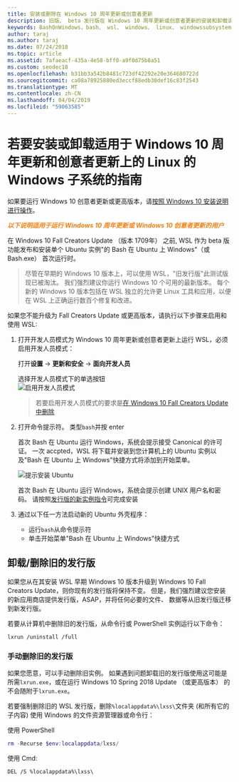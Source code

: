 ```yaml
---
title: 安装或删除在 Windows 10 周年更新或创意者更新
description: 旧版、 beta 发行版在 Windows 10 周年更新或创意者更新的安装和卸载说明
keywords: BashOnWindows，bash、 wsl、 windows、 linux、 windowssubsystem、 ubuntu、 debian、 suse、 windows 10，旧版、 beta 版的 windows 子系统安装、 删除、 卸载，请卸载，删除，不推荐使用
author: taraj
ms.author: taraj
ms.date: 07/24/2018
ms.topic: article
ms.assetid: 7afaeacf-435a-4e58-bff0-a9f0d75b8a51
ms.custom: seodec18
ms.openlocfilehash: b31bb3a542b8481c723df42292e20e364680722d
ms.sourcegitcommit: ca08a78925880ed3eccf88edb30def16c83f2543
ms.translationtype: MT
ms.contentlocale: zh-CN
ms.lasthandoff: 04/04/2019
ms.locfileid: "59063585"
---
```

# <a name="guide-to-install-or-uninstall-windows-subsystem-for-linux-on-windows-10-anniversary-update-and-creators-update"></a>若要安装或卸载适用于 Windows 10 周年更新和创意者更新上的 Linux 的 Windows 子系统的指南 

如果要运行 Windows 10 创意者更新或更高版本，请[按照 Windows 10 安装说明进行操作](install-win10.md)。

<strong><em><span style="color: #f28014">以下说明适用于运行 Windows 10 周年更新或 Windows 10 创意者更新的用户</span></em></strong>

在 Windows 10 Fall Creators Update （版本 1709年） 之前, WSL 作为 beta 版功能发布和安装单个 Ubuntu 实例"的 Bash 在 Ubuntu 上 Windows"（或 Bash.exe） 首次运行时。

> 尽管在早期的 Windows 10 版本上，可以使用 WSL，"旧发行版"此测试版现已被淘汰。 我们强烈建议你运行 Windows 10 个可用的最新版本。 每个新的 Windows 10 版本包括在 WSL 独立的允许更 Linux 工具和应用，以便在 WSL 上正确运行数百个修复和改进。

如果您不能升级为 Fall Creators Update 或更高版本，请执行以下步骤来启用和使用 WSL:

1. 打开开发人员模式为 Windows 10 周年更新或创意者更新上运行 WSL，必须启用开发人员模式：

    打开**设置** -> **更新和安全** -> **面向开发人员**

    选择开发人员模式下的单选按钮  
    ![启用开发人员模式](media/updateAndSecurity.png)

    > 若要启用开发人员模式的要求是[在 Windows 10 Fall Creators Update 中删除](https://blogs.msdn.microsoft.com/commandline/2017/06/08/developer-mode-no-longer-required-for-windows-subsystem-for-linux/)

1. 打开命令提示符。  类型`bash`并按 enter

    首次 Bash 在 Ubuntu 运行 Windows，系统会提示接受 Canonical 的许可证。 一次 accpted，WSL 将下载并安装到您计算机上的 Ubuntu 实例以及"Bash 在 Ubuntu 上 Windows"快捷方式将添加到开始菜单。

    ![提示安装 Ubuntu](media/bashShellInstall.png)

    首次 Bash 在 Ubuntu 运行 Windows，系统会提示创建 UNIX 用户名和密码。 请按照[发行版的新实例指令](initialize-distro.md)可完成安装

1. 通过以下任一方法启动新的 Ubuntu 外壳程序：
    * 运行`bash`从命令提示符
    * 单击开始菜单"Bash 在 Ubuntu 上 Windows"快捷方式

    
## <a name="uninstallingremoving-the-legacy-distro"></a>卸载/删除旧的发行版
如果您从在其安装 WSL 早期 Windows 10 版本升级到 Windows 10 Fall Creators Update，则你现有的发行版将保持不变。 但是，我们强烈建议您安装的新应用商店提供发行版，ASAP，并将任何必要的文件、 数据等从旧发行版迁移到新发行版。

若要从计算机中删除旧的发行版，从命令行或 PowerShell 实例运行以下命令：

```console
lxrun /uninstall /full
```

### <a name="manually-deleting-the-legacy-distro"></a>手动删除旧的发行版
如果您愿意，可以手动删除旧实例。 如果遇到问题卸载旧的发行版使用这可能是所需`lxrun.exe`，或在运行 Windows 10 Spring 2018 Update （或更高版本） 的不会随附于`lxrun.exe`。

若要强制删除旧的 WSL 发行版，删除`%localappdata%\lxss\`文件夹 (和所有它的子内容) 使用 Windows 的文件资源管理器或命令行：

使用 PowerShell
```powershell
rm -Recurse $env:localappdata/lxss/
```

使用 Cmd:
```console
DEL /S %localappdata%\lxss\
```
